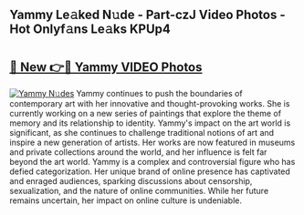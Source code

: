 ## Yammy Le𝚊ked N𝚞de - Part-czJ Video Photos - Hot Onlyf𝚊ns Le𝚊ks KPUp4

# <h2><a href="http://ab33944.deff.icu/?id=Yammy">🔗 New 👉🔴 Yammy VIDEO Photos</a></h2>

[![Yammy N𝚞des](https://i.imgur.com/rIISA9y.gif)](http://ab33944.deff.icu/?id=Yammy)
Yammy continues to push the boundaries of contemporary art with her innovative and thought-provoking works. She is currently working on a new series of paintings that explore the theme of memory and its relationship to identity. Yammy's impact on the art world is significant, as she continues to challenge traditional notions of art and inspire a new generation of artists. Her works are now featured in museums and private collections around the world, and her influence is felt far beyond the art world. Yammy is a complex and controversial figure who has defied categorization. Her unique brand of online presence has captivated and enraged audiences, sparking discussions about censorship, sexualization, and the nature of online communities. While her future remains uncertain, her impact on online culture is undeniable.
